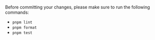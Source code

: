 Before committing your changes, please make sure to run the following commands:

- `pnpm lint`
- `pnpm format`
- `pnpm test`
